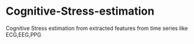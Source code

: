 # Cognitive-Stress-estimation
Cognitive Stress estimation from extracted features from time series like ECG,EEG,PPG
